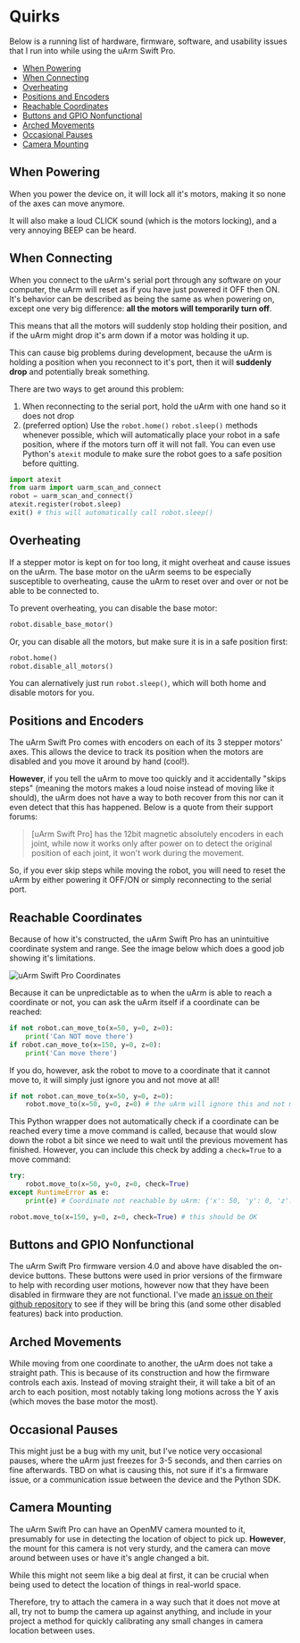 # Quirks

Below is a running list of hardware, firmware, software, and usability issues that I run into while using the uArm Swift Pro.

- [When Powering](#when-powering)
- [When Connecting](#when-connecting)
- [Overheating](#overheating)
- [Positions and Encoders](#positions-and-encoders)
- [Reachable Coordinates](#reachable-coordinates)
- [Buttons and GPIO Nonfunctional](#buttons-and-gpio-nonfunctional)
- [Arched Movements](#arched-movements)
- [Occasional Pauses](#occasional-pauses)
- [Camera Mounting](#camera-mounting)

## When Powering

When you power the device on, it will lock all it's motors, making it so none of the axes can move anymore.

It will also make a loud CLICK sound (which is the motors locking), and a very annoying BEEP can be heard.

## When Connecting

When you connect to the uArm's serial port through any software on your computer, the uArm will reset as if you have just powered it OFF then ON. It's behavior can be described as being the same as when powering on, except one very big difference: **all the motors will temporarily turn off**.

This means that all the motors will suddenly stop holding their position, and if the uArm might drop it's arm down if a motor was holding it up.

This can cause big problems during development, because the uArm is holding a position when you reconnect to it's port, then it will **suddenly drop** and potentially break something.

There are two ways to get around this problem:

1. When reconnecting to the serial port, hold the uArm with one hand so it does not drop
2. (preferred option) Use the `robot.home()` `robot.sleep()` methods whenever possible, which will automatically place your robot in a safe position, where if the motors turn off it will not fall. You can even use Python's `atexit` module to make sure the robot goes to a safe position before quitting.

```python
import atexit
from uarm import uarm_scan_and_connect
robot = uarm_scan_and_connect()
atexit.register(robot.sleep)
exit() # this will automatically call robot.sleep()
```

## Overheating

If a stepper motor is kept on for too long, it might overheat and cause issues on the uArm. The base motor on the uArm seems to be especially susceptible to overheating, cause the uArm to reset over and over or not be able to be connected to.

To prevent overheating, you can disable the base motor:

```python
robot.disable_base_motor()
```

Or, you can disable all the motors, but make sure it is in a safe position first:

```python
robot.home()
robot.disable_all_motors()
```

You can alernatively just run `robot.sleep()`, which will both home and disable motors for you.


## Positions and Encoders

The uArm Swift Pro comes with encoders on each of its 3 stepper motors' axes. This allows the device to track its position when the motors are disabled and you move it around by hand (cool!).

**However**, if you tell the uArm to move too quickly and it accidentally "skips steps" (meaning the motors makes a loud noise instead of moving like it should), the uArm does not have a way to both recover from this nor can it even detect that this has happened. Below is a quote from their support forums:

>[uArm Swift Pro] has the 12bit magnetic absolutely encoders in each joint, while now it works only after power on to detect the original position of each joint, it won't work during the movement.

So, if you ever skip steps while moving the robot, you will need to reset the uArm by either powering it OFF/ON or simply reconnecting to the serial port.

## Reachable Coordinates

Because of how it's constructed, the uArm Swift Pro has an unintuitive coordinate system and range. See the image below which does a good job showing it's limitations.

![uArm Swift Pro Coordinates](./doc/uarm-swift-pro-coordinates.png)

Because it can be unpredictable as to when the uArm is able to reach a coordinate or not, you can ask the uArm itself if a coordinate can be reached:

```python
if not robot.can_move_to(x=50, y=0, z=0):
    print('Can NOT move there')
if robot.can_move_to(x=150, y=0, z=0):
    print('Can move there')
```
If you do, however, ask the robot to move to a coordinate that it cannot move to, it will simply just ignore you and not move at all!
```python
if not robot.can_move_to(x=50, y=0, z=0):
    robot.move_to(x=50, y=0, z=0) # the uArm will ignore this and not move
```
This Python wrapper does not automatically check if a coordinate can be reached every time a move command is called, because that would slow down the robot a bit since we need to wait until the previous movement has finished. However, you can include this check by adding a `check=True` to a move command:
```python
try:
    robot.move_to(x=50, y=0, z=0, check=True)
except RuntimeError as e:
    print(e) # Coordinate not reachable by uArm: {'x': 50, 'y': 0, 'z': 0}

robot.move_to(x=150, y=0, z=0, check=True) # this should be OK
```

## Buttons and GPIO Nonfunctional

The uArm Swift Pro firmware version 4.0 and above have disabled the on-device buttons. These buttons were used in prior versions of the firmware to help with recording user motions, however now that they have been disabled in firmware they are not functional. I've made [an issue on their github repository](https://github.com/uArm-Developer/SwiftProForArduino/issues/14) to see if they will be bring this (and some other disabled features) back into production.

## Arched Movements

While moving from one coordinate to another, the uArm does not take a straight path. This is because of its construction and how the firmware controls each axis. Instead of moving straight their, it will take a bit of an arch to each position, most notably taking long motions across the Y axis (which moves the base motor the most).

## Occasional Pauses

This might just be a bug with my unit, but I've notice very occasional pauses, where the uArm just freezes for 3-5 seconds, and then carries on fine afterwards. TBD on what is causing this, not sure if it's a firmware issue, or a communication issue between the device and the Python SDK.

## Camera Mounting

The uArm Swift Pro can have an OpenMV camera mounted to it, presumably for use in detecting the location of object to pick up. **However**, the mount for this camera is not very sturdy, and the camera can move around between uses or have it's angle changed a bit.

While this might not seem like a big deal at first, it can be crucial when being used to detect the location of things in real-world space.

Therefore, try to attach the camera in a way such that it does not move at all, try not to bump the camera up against anything, and include in your project a method for quickly calibrating any small changes in camera location between uses.
